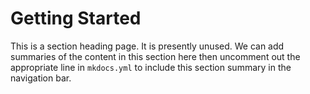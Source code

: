 # Getting Started

This is a section heading page. It is presently unused. We can add summaries of
the content in this section here then uncomment out the appropriate line in
`mkdocs.yml` to include this section summary in the navigation bar.
